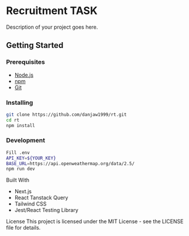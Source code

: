 # Recruitment TASK

Description of your project goes here.

## Getting Started

### Prerequisites

- [Node.js](https://nodejs.org/)
- [npm](https://www.npmjs.com/)
- [Git](https://git-scm.com/)

### Installing

```bash
git clone https://github.com/danjaw1999/rt.git
cd rt
npm install
```

### Development

```bash
Fill .env
API_KEY=${YOUR_KEY}
BASE_URL=https://api.openweathermap.org/data/2.5/
npm run dev
```

Built With

- Next.js
- React Tanstack Query
- Tailwind CSS
- Jest/React Testing Library

License
This project is licensed under the MIT License - see the LICENSE file for details.